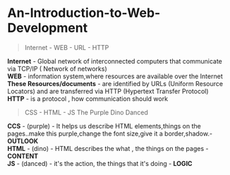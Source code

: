 # An-Introduction-to-Web-Development

>
> Internet - WEB - URL - HTTP
>

**Internet** - Global network of interconnected computers that communicate via TCP/IP ( Network of networks)  
**WEB** - information system,where resources are available over the Internet  
**These Resources/documents** - are identified by URLs (Uniform Resource Locators) and are transferred via HTTP (Hypertext Transfer Protocol)  
**HTTP** - is a protocol , how communication should work  

>
> CSS - HTML - JS
> The Purple Dino Danced

**CCS** - (purple) - It helps us describe HTML elements,things on the pages..make this purple,change the font size,give it a border,shadow.- **OUTLOOK**  
**HTML** - (dino) - HTML describes the what , the things on the pages - **CONTENT**  
**JS** - (danced) - it's the action, the things that it's doing - **LOGIC**  
